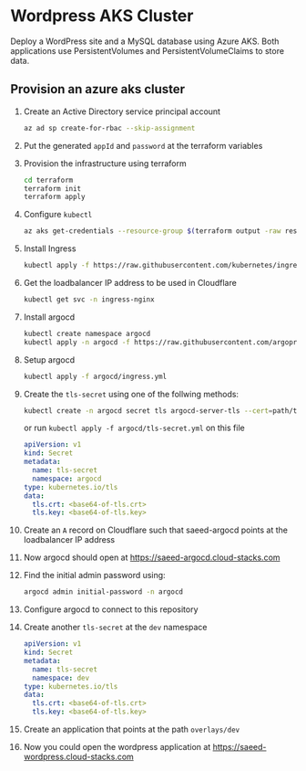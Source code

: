 # Wordpress AKS Cluster
Deploy a WordPress site and a MySQL database using Azure AKS. Both applications use PersistentVolumes and PersistentVolumeClaims to store data.

## Provision an azure aks cluster
1. Create an Active Directory service principal account
    ```bash
    az ad sp create-for-rbac --skip-assignment
    ```

2. Put the generated `appId` and `password` at the terraform variables

3. Provision the infrastructure using terraform
    ```bash
    cd terraform
    terraform init
    terraform apply
    ```

4. Configure `kubectl`
    ```bash
    az aks get-credentials --resource-group $(terraform output -raw resource_group_name) --name $(terraform output -raw kubernetes_cluster_name)
    ```

6. Install Ingress
    ```bash
    kubectl apply -f https://raw.githubusercontent.com/kubernetes/ingress-nginx/controller-v1.10.4/deploy/static/provider/cloud/deploy.yaml
    ```

7. Get the loadbalancer IP address to be used in Cloudflare
    ```bash
    kubectl get svc -n ingress-nginx
    ```

8. Install argocd
    ```bash
    kubectl create namespace argocd
    kubectl apply -n argocd -f https://raw.githubusercontent.com/argoproj/argo-cd/stable/manifests/install.yaml
    ```

9. Setup argocd
    ```bash
    kubectl apply -f argocd/ingress.yml
    ```

10. Create the `tls-secret` using one of the follwing methods:
    ```bash
    kubectl create -n argocd secret tls argocd-server-tls --cert=path/to/cert.pem --key=/path/to/key.pem
    ```
    or run ``kubectl apply -f argocd/tls-secret.yml`` on this file
    ```yml
    apiVersion: v1
    kind: Secret
    metadata:
      name: tls-secret
      namespace: argocd
    type: kubernetes.io/tls
    data:
      tls.crt: <base64-of-tls.crt>
      tls.key: <base64-of-tls.key>
    ```

11. Create an `A` record on Cloudflare such that saeed-argocd points at the loadbalancer IP address

12. Now argocd should open at https://saeed-argocd.cloud-stacks.com

13. Find the initial admin password using:
    ```bash
    argocd admin initial-password -n argocd
    ```

14. Configure argocd to connect to this repository

15. Create another `tls-secret` at the `dev` namespace
    ```yml
    apiVersion: v1
    kind: Secret
    metadata:
      name: tls-secret
      namespace: dev
    type: kubernetes.io/tls
    data:
      tls.crt: <base64-of-tls.crt>
      tls.key: <base64-of-tls.key>
    ```

16. Create an application that points at the path `overlays/dev`

17. Now you could open the wordpress application at https://saeed-wordpress.cloud-stacks.com
